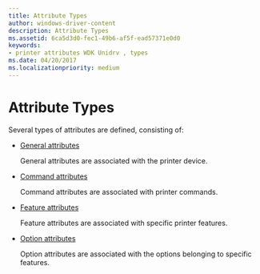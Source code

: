 ```yaml
---
title: Attribute Types
author: windows-driver-content
description: Attribute Types
ms.assetid: 6ca5d3d0-fec1-49b6-af5f-ead57371e0d0
keywords:
- printer attributes WDK Unidrv , types
ms.date: 04/20/2017
ms.localizationpriority: medium
---
```


# Attribute Types





Several types of attributes are defined, consisting of:

-   [General attributes](general-attributes.md)

    General attributes are associated with the printer device.

-   [Command attributes](command-attributes.md)

    Command attributes are associated with printer commands.

-   [Feature attributes](feature-attributes.md)

    Feature attributes are associated with specific printer features.

-   [Option attributes](option-attributes.md)

    Option attributes are associated with the options belonging to specific features.

 

 




